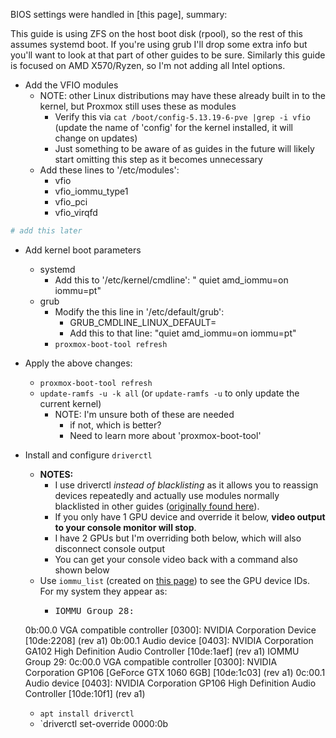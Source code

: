 BIOS settings were handled in [this page], summary:

This guide is using ZFS on the host boot disk (rpool), so the rest of this assumes systemd boot. If you're using grub I'll drop some extra info but you'll want to look at that part of other guides to be sure. Similarly this guide is focused on AMD X570/Ryzen, so I'm not adding all Intel options. 

* Add the VFIO modules
    + NOTE: other Linux distributions may have these already built in to the kernel, but Proxmox still uses these as modules
        - Verify this via `cat /boot/config-5.13.19-6-pve |grep -i vfio` (update the name of 'config' for the kernel installed, it will change on updates)
        - Just something to be aware of as guides in the future will likely start omitting this step as it becomes unnecessary
    + Add these lines to '/etc/modules':
        - vfio
        - vfio_iommu_type1
        - vfio_pci
        - vfio_virqfd

```bash
# add this later
```    
* Add kernel boot parameters
    + systemd
        - Add this to '/etc/kernel/cmdline': " quiet amd_iommu=on iommu=pt"
    + grub 
        - Modify the this line in '/etc/default/grub': 
            * GRUB_CMDLINE_LINUX_DEFAULT=
            * Add this to that line: "quiet amd_iommu=on iommu=pt"
        - `proxmox-boot-tool refresh`

* Apply the above changes:
    + `proxmox-boot-tool refresh`
    + `update-ramfs -u -k all` (or `update-ramfs -u` to only update the current kernel)
        - NOTE: I'm unsure both of these are needed
            * if not, which is better?
            * Need to learn more about 'proxmox-boot-tool'

* Install and configure `driverctl`
    + **NOTES:**
        - I use driverctl *instead of blacklisting* as it allows you to reassign devices repeatedly and actually use modules normally blacklisted in other guides ([originally found here](https://www.heiko-sieger.info/blacklisting-graphics-driver/)).
        - If you only have 1 GPU device and override it below, **video output to your console monitor will stop**.
        - I have 2 GPUs but I'm overriding both below, which will also disconnect console output
        - You can get your console video back with a command also shown below
    + Use `iommu_list` (created on [this page](04.ProxmoxExtras.md)) to see the GPU device IDs. For my system they appear as:
        - <pre>IOMMU Group 28:
	0b:00.0 VGA compatible controller [0300]: NVIDIA Corporation Device [10de:2208] (rev a1)
	0b:00.1 Audio device [0403]: NVIDIA Corporation GA102 High Definition Audio Controller [10de:1aef] (rev a1)
IOMMU Group 29:
	0c:00.0 VGA compatible controller [0300]: NVIDIA Corporation GP106 [GeForce GTX 1060 6GB] [10de:1c03] (rev a1)
	0c:00.1 Audio device [0403]: NVIDIA Corporation GP106 High Definition Audio Controller [10de:10f1] (rev a1)</pre>

    + `apt install driverctl`
    + `driverctl set-override 0000:0b
